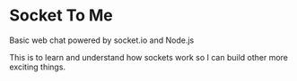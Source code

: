 # Socket To Me

Basic web chat powered by socket.io and Node.js

This is to learn and understand how sockets work so I can build other more exciting things.
